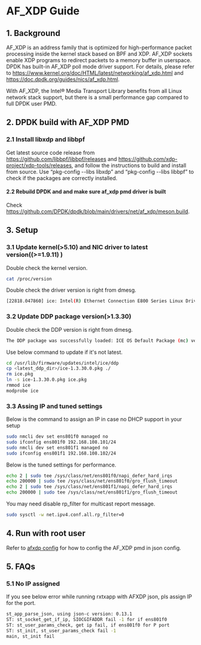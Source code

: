 # AF_XDP Guide

## 1. Background

AF_XDP is an address family that is optimized for high-performance packet processing inside the kernel stack based on BPF and XDP. AF_XDP sockets enable XDP programs to redirect packets to a memory buffer in userspace. DPDK has built-in AF_XDP poll mode driver support. For details, please refer to <https://www.kernel.org/doc/HTML/latest/networking/af_xdp.html> and <https://doc.dpdk.org/guides/nics/af_xdp.html>.

With AF_XDP, the Intel® Media Transport Library benefits from all Linux network stack support, but there is a small performance gap compared to full DPDK user PMD.

## 2. DPDK build with AF_XDP PMD

### 2.1 Install libxdp and libbpf

Get latest source code release from <https://github.com/libbpf/libbpf/releases> and <https://github.com/xdp-project/xdp-tools/releases>, and follow the instructions to build and install from source. Use “pkg-config --libs libxdp” and “pkg-config --libs libbpf” to check if the packages are correctly installed.

#### 2.2 Rebuild DPDK and and make sure af_xdp pmd driver is built

Check <https://github.com/DPDK/dpdk/blob/main/drivers/net/af_xdp/meson.build>.

## 3. Setup

### 3.1 Update kernel(>5.10) and NIC driver to latest version((>=1.9.11) )

Double check the kernel version.

```bash
cat /proc/version
```

Double check the driver version is right from dmesg.

```bash
[22818.047860] ice: Intel(R) Ethernet Connection E800 Series Linux Driver - version 1.9.11
```

### 3.2 Update DDP package version(>1.3.30)

Double check the DDP version is right from dmesg.

```bash
The DDP package was successfully loaded: ICE OS Default Package (mc) version 1.3.30.0
```

Use below command to update if it's not latest.

```bash
cd /usr/lib/firmware/updates/intel/ice/ddp
cp <latest_ddp_dir>/ice-1.3.30.0.pkg ./
rm ice.pkg
ln -s ice-1.3.30.0.pkg ice.pkg
rmmod ice
modprobe ice
```

### 3.3 Assing IP and tuned settings

Below is the command to assign an IP in case no DHCP support in your setup

```bash
sudo nmcli dev set ens801f0 managed no
sudo ifconfig ens801f0 192.168.108.101/24
sudo nmcli dev set ens801f1 managed no
sudo ifconfig ens801f1 192.168.108.102/24
```

Below is the tuned settings for performance.

```bash
echo 2 | sudo tee /sys/class/net/ens801f0/napi_defer_hard_irqs
echo 200000 | sudo tee /sys/class/net/ens801f0/gro_flush_timeout
echo 2 | sudo tee /sys/class/net/ens801f1/napi_defer_hard_irqs
echo 200000 | sudo tee /sys/class/net/ens801f1/gro_flush_timeout
```

You may need disable rp_filter for multicast report message.

```bash
sudo sysctl -w net.ipv4.conf.all.rp_filter=0
```

## 4. Run with root user

Refer to [afxdp config](../tests/script/afxdp_json/) for how to config the AF_XDP pmd in json config.

## 5. FAQs

### 5.1 No IP assigned

If you see below error while running rxtxapp with AFXDP json, pls assign IP for the port.

```bash
st_app_parse_json, using json-c version: 0.13.1
ST: st_socket_get_if_ip, SIOCGIFADDR fail -1 for if ens801f0
ST: st_user_params_check, get ip fail, if ens801f0 for P port
ST: st_init, st_user_params_check fail -1
main, st_init fail
```

